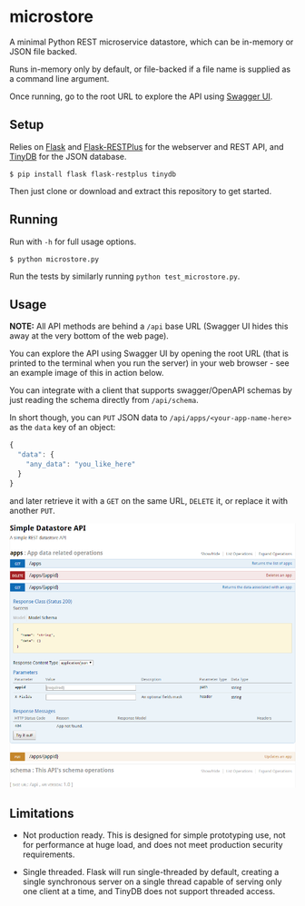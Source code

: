 # microstore

A minimal Python REST microservice datastore, which can be in-memory or JSON file backed.

Runs in-memory only by default, or file-backed if a file name is supplied as a command line argument.

Once running, go to the root URL to explore the API using [Swagger UI](http://swagger.io/swagger-ui/).

## Setup

Relies on [Flask](http://flask.pocoo.org/docs/0.11/) and [Flask-RESTPlus](https://flask-restplus.readthedocs.io/en/stable/index.html) for the webserver and REST API, and [TinyDB](https://tinydb.readthedocs.io/en/latest/) for the JSON database.

```shell
$ pip install flask flask-restplus tinydb
```

Then just clone or download and extract this repository to get started.

## Running

Run with `-h` for full usage options.

```shell
$ python microstore.py
```

Run the tests by similarly running `python test_microstore.py`.

## Usage

**NOTE:** All API methods are behind a `/api` base URL (Swagger UI hides this away at the very bottom of the web page).

You can explore the API using Swagger UI by opening the root URL (that is printed to the terminal when you run the server) in your web browser - see an example image of this in action below.

You can integrate with a client that supports swagger/OpenAPI schemas by just reading the schema directly from `/api/schema`.

In short though, you can `PUT` JSON data to `/api/apps/<your-app-name-here>` as the `data` key of an object:

```javascript
{
  "data": {
    "any_data": "you_like_here"
  }
}
```

and later retrieve it with a `GET` on the same URL, `DELETE` it, or replace it with another `PUT`.

![Swagger UI example](images/swaggerui.png "Swagger UI example")

## Limitations

- Not production ready. This is designed for simple prototyping use, not for performance at huge load, and does not meet production security requirements.

- Single threaded. Flask will run single-threaded by default, creating a single synchronous server on a single thread capable of serving only one client at a time, and TinyDB does not support threaded access.

